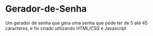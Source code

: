 # Gerador-de-Senha
Um gerador de senha que gera uma senha que pode ter de 5 até 45 caracteres, e foi criado utilizando HTML/CSS e Javascript
